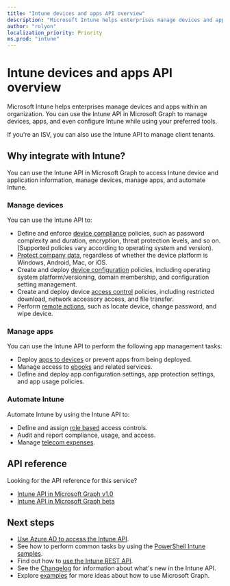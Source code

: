 ```yaml
---
title: "Intune devices and apps API overview"
description: "Microsoft Intune helps enterprises manage devices and apps within an organization. You can use the Intune API in Microsoft Graph to manage devices, apps, and even configure Intune while using your preferred tools. "
author: "rolyon"
localization_priority: Priority
ms.prod: "intune"
---
```


# Intune devices and apps API overview

Microsoft Intune helps enterprises manage devices and apps within an organization. You can use the Intune API in Microsoft Graph to manage devices, apps, and even configure Intune while using your preferred tools. 

If you're an ISV, you can also use the Intune API to manage client tenants.

## Why integrate with Intune?

You can use the Intune API in Microsoft Graph to access Intune device and application information, manage devices, manage apps, and automate Intune.

### Manage devices

You can use the Intune API to:

- Define and enforce [device compliance](/graph/api/resources/intune-deviceconfig-devicecomplianceactionitem?view=graph-rest-1.0) policies, such as password complexity and duration, encryption, threat protection levels, and so on.  (Supported policies vary according to operating system and version).
- [Protect company data](/graph/api/resources/intune-mam-windowsinformationprotectionpolicy?view=graph-rest-1.0), regardless of whether the device platform is Windows, Android, Mac, or iOS.
- Create and deploy [device configuration](/graph/api/resources/intune-deviceconfig-deviceconfiguration?view=graph-rest-1.0) policies, including operating system platform/versioning, domain membership, and configuration setting management.
- Create and deploy device [access control](/graph/api/resources/intune-onboarding-onpremisesconditionalaccesssettings?view=graph-rest-1.0) policies, including restricted download, network accessory access, and file transfer.
- Perform [remote actions](/graph/api/resources/intune-devices-manageddevice?view=graph-rest-1.0), such as locate device, change password, and wipe device.

### Manage apps 

You can use the Intune API to perform the following app management tasks:

- Deploy [apps to devices](/graph/api/resources/intune-apps-mobileapp?view=graph-rest-1.0) or prevent apps from being deployed.
- Manage access to [ebooks](/graph/api/resources/intune-books-ebookinstallsummary?view=graph-rest-1.0) and related services.
- Define and deploy app configuration settings, app protection settings, and app usage policies.

### Automate Intune

Automate Intune by using the Intune API to:

- Define and assign [role based](/graph/api/resources/intune-rbac-conceptual?view=graph-rest-1.0) access controls.
- Audit and report compliance, usage, and access.
- Manage [telecom expenses](/graph/api/resources/intune-tem-conceptual?view=graph-rest-1.0).

## API reference
Looking for the API reference for this service?

- [Intune API in Microsoft Graph v1.0](/graph/api/resources/intune-graph-overview?view=graph-rest-1.0)
- [Intune API in Microsoft Graph beta](/graph/api/resources/intune-graph-overview?view=graph-rest-beta)

## Next steps

- [Use Azure AD to access the Intune API](https://docs.microsoft.com/intune/intune-graph-apis).
- See how to perform common tasks by using the [PowerShell Intune samples](https://github.com/microsoftgraph/powershell-intune-samples).
- Find out how to [use the Intune REST API](/graph/api/resources/intune-graph-overview?view=graph-rest-1.0).
- See the [Changelog](changelog.md) for information about what's new in the Intune API.
- Explore [examples](https://developer.microsoft.com/graph/graph/examples) for more ideas about how to use Microsoft Graph.
